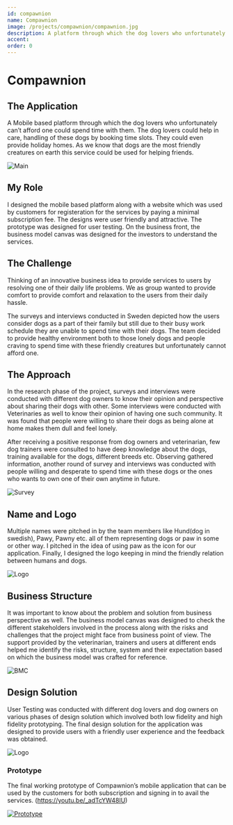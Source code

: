 ```yaml
---
id: compawnion
name: Compawnion
image: /projects/compawnion/compawnion.jpg
description: A platform through which the dog lovers who unfortunately can’t afford one could spend time with them.
accent:
order: 0
---
```


# Compawnion

## The Application

A Mobile based platform through which the dog lovers who unfortunately can’t afford one could spend time with them. The dog lovers could help in care, handling of these dogs by booking time slots. They could even provide holiday homes. As we know that dogs are the most friendly creatures on earth this service could be used for helping friends.

![Main](/projects/compawnion/compawnion.jpg)

## My Role

I designed the mobile based platform along with a website which was used by customers for registeration for the services by paying a minimal subscription fee. The designs were user friendly and attractive. The prototype was designed for user testing. On the business front, the business model canvas was designed for the investors to understand the services.

## The Challenge

Thinking of an innovative business idea to provide services to users by resolving one of their daily life problems. We as group wanted to provide comfort to provide comfort and relaxation to the users from their daily hassle.

The surveys and interviews conducted in Sweden depicted how the users consider dogs as a part of their family but still due to their busy work schedule they are unable to spend time with their dogs. The team decided to provide healthy environment both to those lonely dogs and people craving to spend time with these friendly creatures but unfortunately cannot afford one.

## The Approach

In the research phase of the project, surveys and interviews were conducted with different dog owners to know their opinion and perspective about sharing their dogs with other. Some interviews were conducted with Veterinaries as well to know their opinion of having one such community. It was found that people were willing to share their dogs as being alone at home makes them dull and feel lonely.

After receiving a positive response from dog owners and veterinarian, few dog trainers were consulted to have deep knowledge about the dogs, training available for the dogs, different breeds etc. Observing gathered information, another round of survey and interviews was conducted with people willing and desperate to spend time with these dogs or the ones who wants to own one of their own anytime in future.

![Survey](/projects/compawnion/compawnion_survey.jpg)

## Name and Logo

Multiple names were pitched in by the team members like Hund(dog in swedish), Pawy, Pawny etc. all of them representing dogs or paw in some or other way. I pitched in the idea of using paw as the icon for our application. Finally, I designed the logo keeping in mind the friendly relation between humans and dogs.

![Logo](/projects/compawnion/compawnion_logo.jpg)

## Business Structure

It was important to know about the problem and solution from business perspective as well. The business model canvas was designed to check the different stakeholders involved in the process along with the risks and challenges that the project might face from business point of view.  The support provided by the veterinarian, trainers and users at different ends helped me identify the risks, structure, system and their expectation based on which the business model was crafted for reference.

![BMC](/projects/compawnion/compawnion_BMC.png)

## Design Solution

User Testing was conducted with different dog lovers and dog owners on various phases of design solution which involved both low fidelity and high fidelity prototyping. The final design solution for the application was designed to provide users with a friendly user experience and the feedback was obtained.

![Logo](/projects/compawnion/compawnion_final_product.jpg)

### Prototype

The final working prototype of Compawnion’s mobile application that can be used by the customers for both subscription and signing in to avail the services. (https://youtu.be/_adTcYW48lU)

[![Prototype](http://img.youtube.com/vi/_adTcYW48lU/0.jpg)](http://www.youtube.com/watch?v=_adTcYW48lU "Compawnion")
